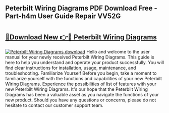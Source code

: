 ## Peterbilt Wiring Diagrams PDF Download Free - Part-h4m User Guide Repair VV52G

# <h2><a href="http://dfmuy66.blite.top/?on=Peterbilt+Wiring+Diagrams">🔗Download New 👉🔴 Peterbilt Wiring Diagrams</a></h2>

[![Peterbilt Wiring Diagrams download](https://i.imgur.com/lujVjoI.png)](http://dfmuy66.blite.top/?on=Peterbilt+Wiring+Diagrams)
Hello and welcome to the user manual for your newly received Peterbilt Wiring Diagrams. This guide is here to help you understand and operate your product successfully. You will find clear instructions for installation, usage, maintenance, and troubleshooting. Familiarize Yourself Before you begin, take a moment to familiarize yourself with the functions and capabilities of your new Peterbilt Wiring Diagrams. Experience the possibilities of list of features with your new Peterbilt Wiring Diagrams. It's our hope that the Peterbilt Wiring Diagrams has been a valuable asset as you navigate the functions of your new product. Should you have any questions or concerns, please do not hesitate to contact our customer support team.
